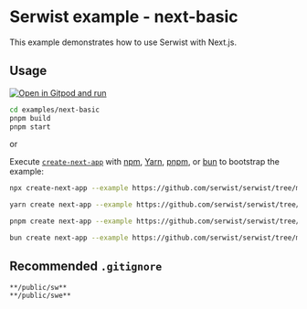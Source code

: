 # Serwist example - next-basic

This example demonstrates how to use Serwist with Next.js.

## Usage

[![Open in Gitpod and run](https://img.shields.io/badge/Open%20In-Gitpod.io-%231966D2?style=for-the-badge&logo=gitpod)](https://gitpod.io/#https://github.com/serwist/serwist/)

```bash
cd examples/next-basic
pnpm build
pnpm start
```

or

Execute [`create-next-app`](https://github.com/vercel/next.js/tree/canary/packages/create-next-app) with [npm](https://docs.npmjs.com/cli/init), [Yarn](https://yarnpkg.com/lang/en/docs/cli/create/), [pnpm](https://pnpm.io), or [bun](https://bun.sh) to bootstrap the example:

```bash
npx create-next-app --example https://github.com/serwist/serwist/tree/main/examples/next-basic my-app
```

```bash
yarn create next-app --example https://github.com/serwist/serwist/tree/main/examples/next-basic my-app
```

```bash
pnpm create next-app --example https://github.com/serwist/serwist/tree/main/examples/next-basic my-app
```

```bash
bun create next-app --example https://github.com/serwist/serwist/tree/main/examples/next-basic my-app
```

## Recommended `.gitignore`

```gitignore
**/public/sw**
**/public/swe**
```
